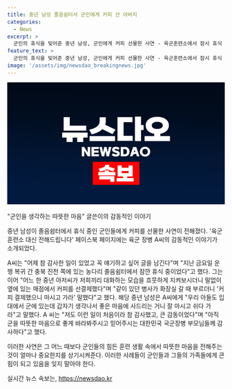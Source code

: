 ```yaml
---
title: 중년 남성 졸음쉼터서 군인에게 커피 산 아버지
categories:
  - News
excerpt: >
  군인의 휴식을 빚어준 중년 남성, 군인에게 커피 선물한 사연 - 육군훈련소에서 잠시 휴식 중이던 군인 A씨가 졸음쉼터에서 이모저모를 거론하는 중년 남성과 대화를 나누는 도중, 그의 아들이 군에서 휴식 중인 군인들에게 커피를 선물했다는 사연이 전해졌다. A씨는 중년 남성이 우리 아들도 군대에서 휴식 중인데 갑작스럽게 생각나서 선물하는 거니 잘 마시고 쉬고 가라고 말한 후 군인들에게 감동을 선사했다. 이에 A씨는 이같은 일이 처음이라며 대한민국 국군장병 부모님들께 감사한다는 뜻을 밝혔다. 당시 사연은 육군훈련소 대신 전해드립니다 페이스북 페이지에 올라왔다.
feature_text: >
  군인의 휴식을 빚어준 중년 남성, 군인에게 커피 선물한 사연 - 육군훈련소에서 잠시 휴식 중이던 군인 A씨가 졸음쉼터에서 이모저모를 거론하는 중년 남성과 대화를 나누는 도중, 그의 아들이 군에서 휴식 중인 군인들에게 커피를 선물했다는 사연이 전해졌다. A씨는 중년 남성이 우리 아들도 군대에서 휴식 중인데 갑작스럽게 생각나서 선물하는 거니 잘 마시고 쉬고 가라고 말한 후 군인들에게 감동을 선사했다. 이에 A씨는 이같은 일이 처음이라며 대한민국 국군장병 부모님들께 감사한다는 뜻을 밝혔다. 당시 사연은 육군훈련소 대신 전해드립니다 페이스북 페이지에 올라왔다.
image: '/assets/img/newsdao_breakingnews.jpg'
---
```


<p><img src="/assets/img/newsdao_breakingnews.jpg" alt="firstkoreanews 속보" /></p>

<p>"군인을 생각하는 따뜻한 마음" 글쓴이의 감동적인 이야기</p>

<p>중년 남성이 졸음쉼터에서 휴식 중인 군인들에게 커피를 선물한 사연이 전해졌다. '육군훈련소 대신 전해드립니다' 페이스북 페이지에는 육군 장병 A씨의 감동적인 이야기가 소개되었다.</p>

<p>A씨는 "어제 참 감사한 일이 있었고 꼭 얘기하고 싶어 글을 남긴다"며 "지난 금요일 운행 복귀 간 충북 진천 쪽에 있는 농다리 졸음쉼터에서 잠깐 휴식 중이었다"고 했다. 그는 이어 "어느 한 중년 아저씨가 저희끼리 대화하는 모습을 흐뭇하게 지켜보시더니 말없이 옆에 있는 매점에서 커피를 선결제했다"며 "같이 있던 병사가 화장실 갈 때 부르더니 '커피 결제했으니 마시고 가라' 말했다"고 했다. 해당 중년 남성은 A씨에게 "우리 아들도 입대에서 군에 있는데 갑자기 생각나서 좋은 마음에 사드리는 거니 잘 마시고 쉬다 가라"고 말했다. A 씨는 "저도 이런 일이 처음이라 참 감사했고, 큰 감동이었다"며 "아직 군을 따뜻한 마음으로 좋게 바라봐주시고 믿어주시는 대한민국 국군장병 부모님들께 감사하다"고 했다.</p>

<p>이러한 사연은 그 어느 때보다 군인들의 힘든 훈련 생활 속에서 따뜻한 마음을 전해주는 것이 얼마나 중요한지를 상기시켜준다. 이러한 사례들이 군인들과 그들의 가족들에게 큰 힘이 되고 있음을 잊지 말아야 한다.</p>
실시간 뉴스 속보는, <a href="https://newsdao.kr" rel="dofollow">https://newsdao.kr</a>


